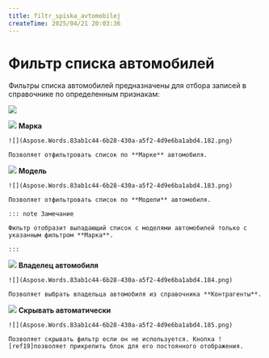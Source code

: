 ```yaml
---
title: filtr_spiska_avtomobilej
createTime: 2025/04/21 20:03:36
---
```

# Фильтр списка автомобилей

Фильтры списка автомобилей предназначены для отбора записей в справочнике по определенным признакам:

![](Aspose.Words.83ab1c44-6b28-430a-a5f2-4d9e6ba1abd4.181.png)

![](Aspose.Words.83ab1c44-6b28-430a-a5f2-4d9e6ba1abd4.004.png) **Марка**

    ![](Aspose.Words.83ab1c44-6b28-430a-a5f2-4d9e6ba1abd4.182.png)

    Позволяет отфильтровать список по **Марке** автомобиля.

![](Aspose.Words.83ab1c44-6b28-430a-a5f2-4d9e6ba1abd4.006.png) **Модель**

    ![](Aspose.Words.83ab1c44-6b28-430a-a5f2-4d9e6ba1abd4.183.png)

    Позволяет отфильтровать список по **Модели** автомобиля.

    ::: note Замечание

    Фильтр отобразит выпадающий список с моделями автомобилей только с указанным фильтром **Марка**.

    :::

![](Aspose.Words.83ab1c44-6b28-430a-a5f2-4d9e6ba1abd4.008.png) **Владелец автомобиля**

    ![](Aspose.Words.83ab1c44-6b28-430a-a5f2-4d9e6ba1abd4.184.png)

    Позволяет выбрать владельца автомобиля из справочника **Контрагенты**.

![](Aspose.Words.83ab1c44-6b28-430a-a5f2-4d9e6ba1abd4.010.png) **Скрывать автоматически**

    ![](Aspose.Words.83ab1c44-6b28-430a-a5f2-4d9e6ba1abd4.185.png)

    Позволяет скрывать фильтр если он не используется. Кнопка ![ref19]позволяет прикрепить блок для его постоянного отображения.
